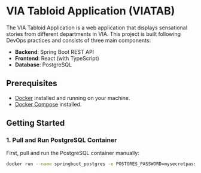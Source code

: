 # VIA Tabloid Application (VIATAB)

The VIA Tabloid Application is a web application that displays sensational stories from different departments in VIA. This project is built following DevOps practices and consists of three main components:
- **Backend**: Spring Boot REST API
- **Frontend**: React (with TypeScript)
- **Database**: PostgreSQL

## Prerequisites
- [Docker](https://www.docker.com/) installed and running on your machine.
- [Docker Compose](https://docs.docker.com/compose/) installed.

## Getting Started

### 1. Pull and Run PostgreSQL Container
First, pull and run the PostgreSQL container manually:
```bash
docker run --name springboot_postgres -e POSTGRES_PASSWORD=mysecretpassword -d postgres
```
